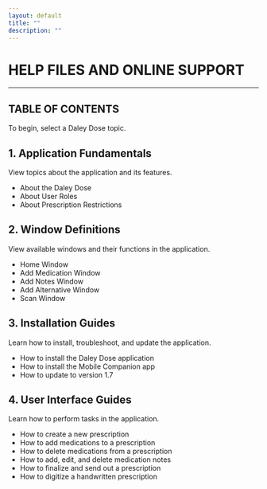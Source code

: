 ```yaml
---
layout: default
title: ""
description: ""
---
```


# **HELP FILES AND ONLINE SUPPORT**
---
## **TABLE OF CONTENTS**

To begin, select a Daley Dose topic.

## 1. Application Fundamentals
View topics about the application and its features.

- About the Daley Dose
- About User Roles
- About Prescription Restrictions

## 2. Window Definitions
View available windows and their functions in the application.

- Home Window
- Add Medication Window
- Add Notes Window
- Add Alternative Window
- Scan Window

## 3. Installation Guides
Learn how to install, troubleshoot, and update the application.

- How to install the Daley Dose application
- How to install the Mobile Companion app
- How to update to version 1.7

## 4. User Interface Guides
Learn how to perform tasks in the application.

- How to create a new prescription
- How to add medications to a prescription
- How to delete medications from a prescription
- How to add, edit, and delete medication notes
- How to finalize and send out a prescription
- How to digitize a handwritten prescription
